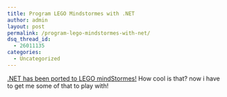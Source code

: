 ```yaml
---
title: Program LEGO Mindstormes with .NET
author: admin
layout: post
permalink: /program-lego-mindstormes-with-net/
dsq_thread_id:
  - 26011135
categories:
  - Uncategorized
---
```

[.NET has been ported to LEGO mindStormes!][1] How cool is that? now i have to get me some of that to play with!

 [1]: http://developers.slashdot.org/developers/04/09/12/1918221.shtml?tid=216&tid=156&tid=159&tid=8